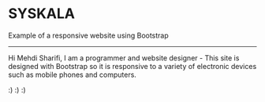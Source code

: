 # SYSKALA
Example of a responsive website using Bootstrap

-----------------------------------------------


Hi Mehdi Sharifi, I am a programmer and website designer -
This site is designed with Bootstrap so it is responsive to a variety of electronic devices such as mobile phones and computers.

:) :) :)
